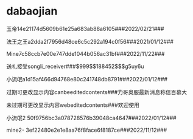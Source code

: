 # dabaojian
<p>玉帝14e21174d5609b61e25a683ab88a6105###2022/02/21###</p>
<p>法王之王a2dda2f7956d48ce6c5c292a194c0f56###2021/01/12###</p>
<p>Mine7c58ccb7e00e747dde1044b056ac31bf###2022/11/22###</p>
<p>送礼接受songli_receiver###$999$$188452$$$g5uy6u</p>
<p>小流氓a1d15af466d94768e80c241748db8791###2022/01/12###</p>
<p>过期可更改显示内容canbeeditedcontents###力哥奥服最新消息称信百慕大</p>
<p>未过期可更改显示内容webeditedcontents###欢迎使用</p>
<p>小流氓2 50f9756bc3a078728576b39048ca4647###2022/01/12###</p>
<p>mine2- 3ef22480e2e1e8aa76f8face6f8187ce###2022/11/12###</p>
